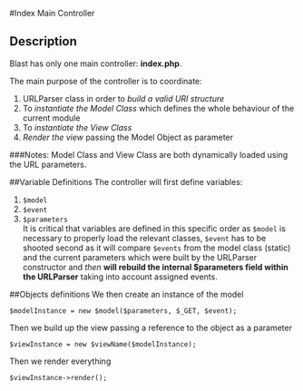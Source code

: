 #Index Main Controller

## Description
Blast has only one main controller: **index.php**.  
  
The main purpose of the controller is to coordinate:  
1. URLParser class in order to *build a valid URI structure*  
2. To *instantiate the Model Class* which defines the whole behaviour of the current module  
3. To *instantiate the View Class*  
4. *Render the view* passing the Model Object as parameter

###Notes: 
Model Class and View Class are both dynamically loaded using the URL parameters.  


##Variable Definitions
The controller will first define variables:  
1. `$model`  
2. `$event`  
3. `$parameters`  
It is critical that variables are defined in this specific order as `$model` is necessary to properly load the relevant classes, `$event` has to be shooted second as it will compare `$events` from the model class (static) and the current parameters which were built by the URLParser constructor and *then* **will rebuild the internal $parameters field within the URLParser** taking into account assigned events.  

##Objects definitions
We then create an instance of the model  

`$modelInstance = new $model($parameters, $_GET, $event);`
  
Then we build up the view passing a reference to the object as a parameter  

`$viewInstance = new $viewName($modelInstance);`  

Then we render everything
  
`$viewInstance->render();`
